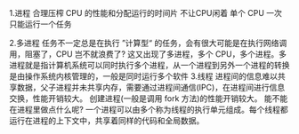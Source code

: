 
1.进程
合理压榨 CPU 的性能和分配运行的时间片 不让CPU闲着
单个 CPU 一次只能运行一个任务

2.多进程
任务不一定总是在执行 ”计算型“ 的任务，会有很大可能是在执行网络调用，阻塞了，CPU 岂不就浪费了?
这又出现了多进程，多个 CPU，多个进程。多进程就是指计算机系统可以同时执行多个进程，从一个进程到另外一个进程的转换是由操作系统内核管理的，一般是同时运行多个软件
3.线程
进程间的信息难以共享数据，父子进程并未共享内存，需要通过进程间通信(IPC)，在进程间进行信息交换，性能开销较大。
创建进程(一般是调用 fork 方法)的性能开销较大。
能不能在进程里做点什么呢?
一个进程可以由多个称为线程的执行单元组成。每个线程都运行在进程的上下文中，共享着同样的代码和全局数据。